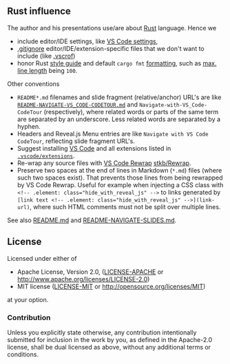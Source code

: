## Rust influence

The author and his presentations use/are about [Rust](https://doc.rust-lang.org/) language. Hence we

- include editor/IDE settings, like [VS Code settings](.vscode/),
- [.gitignore](.gitignore) editor/IDE/extension-specific files that we don't want to include (like
  [.vscrof](.vscrof))
- honor Rust [style guide](https://github.com/rust-dev-tools/fmt-rfcs/blob/master/guide/guide.md)
  and default `cargo fmt` [formatting](https://rust-lang.github.io/rustfmt/?version=v1.5.1&search=),
  such as [max. line length](https://rust-lang.github.io/rustfmt/?version=v1.5.1&search=#max_width)
  being `100`.

Other conventions

- `README*.md` filenames and slide fragment (relative/anchor) URL's are like
  [`README-NAVIGATE-VS_CODE-CODETOUR.md`](./README-NAVIGATE-VS_CODE-CODETOUR.md) and
  `Navigate-with-VS_Code-CodeTour` (respectively), where related words or parts of the same term are
  separated by an underscore. Less related words are separated by a hyphen.
- Headers and Reveal.js Menu entries are like `Navigate with VS Code CodeTour`, reflecting slide
  fragment URL's.
- Suggest installing [VS Code](https://code.visualstudio.com/download) and all extensions listed in
  [`.vscode/extensions`](.vscode/extensions).
- Re-wrap any source files with [VS Code
  Rewrap](https://marketplace.visualstudio.com/items?itemName=stkb.rewrap)
  [stkb/Rewrap](https://stkb.github.io/Rewrap).
- Preserve two spaces at the end of lines in Markdown (`*.md`) files (where such two spaces exist).
  That prevents those lines from being rewrapped by VS Code Rewrap. Useful for example when
  injecting a CSS class with `<!-- .element: class="hide_with_reveal_js" -->` to links generated by
  `[link text <!-- .element: class="hide_with_reveal_js" -->](link-url)`, where such HTML
  comments must not be split over multiple lines.

See also [README.md](README.md) and [README-NAVIGATE-SLIDES.md](README-NAVIGATE-SLIDES.md).

## License

Licensed under either of

- Apache License, Version 2.0, ([LICENSE-APACHE](LICENSE-APACHE) or
  <http://www.apache.org/licenses/LICENSE-2.0>)
- MIT license ([LICENSE-MIT](LICENSE-MIT) or <http://opensource.org/licenses/MIT>)

at your option.

### Contribution

Unless you explicitly state otherwise, any contribution intentionally submitted for inclusion in the
work by you, as defined in the Apache-2.0 license, shall be dual licensed as above, without any
additional terms or conditions.
